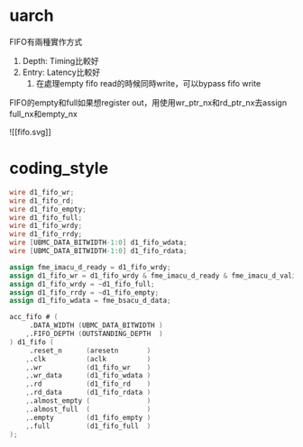 # uarch

FIFO有兩種實作方式
1. Depth: Timing比較好
2. Entry: Latency比較好
    1. 在處理empty fifo read的時候同時write，可以bypass fifo write
    
FIFO的empty和full如果想register out，用使用wr_ptr_nx和rd_ptr_nx去assign full_nx和empty_nx

![[fifo.svg]]

# coding_style
```verilog
wire d1_fifo_wr;
wire d1_fifo_rd;
wire d1_fifo_empty;
wire d1_fifo_full;
wire d1_fifo_wrdy;
wire d1_fifo_rrdy;
wire [UBMC_DATA_BITWIDTH-1:0] d1_fifo_wdata;
wire [UBMC_DATA_BITWIDTH-1:0] d1_fifo_rdata;

assign fme_imacu_d_ready = d1_fifo_wrdy;
assign d1_fifo_wr = d1_fifo_wrdy & fme_imacu_d_ready & fme_imacu_d_valid;
assign d1_fifo_wrdy = ~d1_fifo_full;
assign d1_fifo_rrdy = ~d1_fifo_empty;
assign d1_fifo_wdata = fme_bsacu_d_data;

acc_fifo # (
     .DATA_WIDTH (UBMC_DATA_BITWIDTH )
    ,.FIFO_DEPTH (OUTSTANDING_DEPTH  )
) d1_fifo (
     .reset_n      (aresetn       )
    ,.clk          (aclk          )
    ,.wr           (d1_fifo_wr    )
    ,.wr_data      (d1_fifo_wdata )
    ,.rd           (d1_fifo_rd    )
    ,.rd_data      (d1_fifo_rdata )
    ,.almost_empty (              )
    ,.almost_full  (              )
    ,.empty        (d1_fifo_empty )
    ,.full         (d1_fifo_full  )
);

```